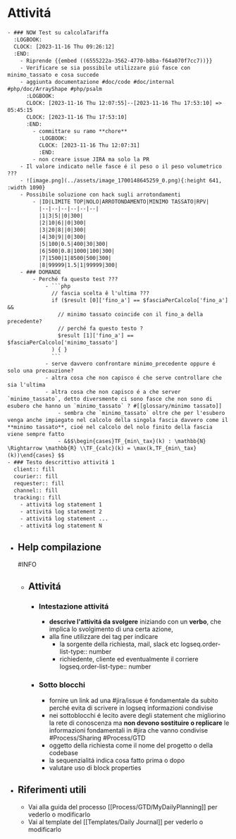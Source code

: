 # Attivitá
	- ### NOW Test su calcolaTariffa
	  :LOGBOOK:
	  CLOCK: [2023-11-16 Thu 09:26:12]
	  :END:
		- Riprende {{embed ((6555222a-3562-4770-b8ba-f64a070f7cc7))}}
		- Verificare se sia possibile utilizzare piú fasce con minimo_tassato e cosa succede
		- aggiunta documentazione #doc/code #doc/internal #php/doc/ArrayShape #php/psalm
		  :LOGBOOK:
		  CLOCK: [2023-11-16 Thu 12:07:55]--[2023-11-16 Thu 17:53:10] =>  05:45:15
		  CLOCK: [2023-11-16 Thu 17:53:10]
		  :END:
			- committare su ramo **chore**
			  :LOGBOOK:
			  CLOCK: [2023-11-16 Thu 12:07:31]
			  :END:
			- non creare issue JIRA ma solo la PR
		- Il valore indicato nelle fasce é il peso o il peso volumetrico ???
		- ![image.png](../assets/image_1700148645259_0.png){:height 641, :width 1090}
		- Possibile soluzione con hack sugli arrotondamenti
			- |ID|LIMITE TOP|NOLO|ARROTONDAMENTO|MINIMO TASSATO|RPV|
			  |--|--|--|--|--|--|
			  |1|3|5||0|300|
			  |2|10|6||0|300|
			  |3|20|8||0|300|
			  |4|30|9||0|300|
			  |5|100|0.5|400|30|300|
			  |6|500|0.8|1000|100|300|
			  |7|1500|1|8500|500|300|
			  |8|99999|1.5|1|99999|300|
		- ### DOMANDE
			- Perché fa questo test ???
				- ```php
				  // fascia scelta ê l'ultima ???
				  if ($result [0]['fino_a'] == $fasciaPerCalcolo['fino_a'] &&
				  	// minimo tassato coincide con il fino_a della precedente?
				  	// perché fa questo testo ?
				  	$result [1]['fino_a'] == $fasciaPerCalcolo['minimo_tassato']
				  ) { }
				  ```
				- serve davvero confrontare minimo_precedente oppure é solo una precauzione?
				- altra cosa che non capisco é che serve controllare che sia l'ultima
				- altra cosa che non capisco é a che server `minimo_tassato`, detto diversmente ci sono fasce che non sono di esubero che hanno un `minimo_tassato` ? #[[glossary/minimo tassato]]
					- sembra che `minimo_tassato` oltre che per l'esubero venga anche impiegato nel calcolo della singola fascia davvero come il **minimo tassato**, cioé nel calcolo del nolo finito della fascia viene sempre fatto
					- &$$\begin{cases}TF_{min\_tax}(k) : \mathbb{N} \Rightarrow \mathbb{R} \\TF_{calc}(k) = \max(k,TF_{min\_tax}(k))\end{cases} $$
	- ### Testo descrittivo attivitá 1
	  client:: fill
	  courier:: fill
	  requester:: fill
	  channel:: fill
	  tracking:: fill
		- attivitá log statement 1
		- attivitá log statement 2
		- attivitá log statement ...
		- attivitá log statement N
- ## Help compilazione
  #INFO
	- ## Attivitá
		- ### Intestazione attivitá
			- **descrive l'attivitá da svolgere** iniziando con un **verbo**, che implica lo svolgimento di una certa azione,
			- alla fine utilizzare dei tag per indicare
				- la sorgente della richiesta, mail, slack etc
				  logseq.order-list-type:: number
				- richiedente, cliente ed eventualmente il corriere
				  logseq.order-list-type:: number
		- ### Sotto blocchi
			- fornire un link ad una #jira/issue é fondamentale da subito perché evita di scrivere in logseq informazioni condivise
			- nei sottoblocchi é lecito avere degli statement che migliorino la rete di conoscenza ma **non devono sostituire o replicare** le informazioni fondamentali in #jira che vanno condivise #Process/Sharing #Process/GTD
			- oggetto della richiesta come il nome del progetto o della codebase
			- la sequenzialitá indica cosa fatto prima o dopo
			- valutare uso di block properties
- ## Riferimenti utili
	- Vai alla guida del processo [[Process/GTD/MyDailyPlanning]] per vederlo o modificarlo
	- Vai al template del [[Templates/Daily Journal]] per vederlo o modificarlo